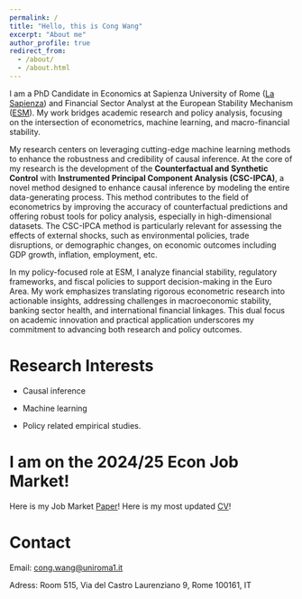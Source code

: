 ```yaml
---
permalink: /
title: "Hello, this is Cong Wang"
excerpt: "About me"
author_profile: true
redirect_from: 
  - /about/
  - /about.html
---
```


I am a PhD Candidate in Economics at Sapienza University of Rome ([La Sapienza](https://www.uniroma1.it/en/pagina-strutturale/home)) and Financial Sector Analyst at the European Stability Mechanism ([ESM](https://www.esm.europa.eu/)). My work bridges academic research and policy analysis, focusing on the intersection of econometrics, machine learning, and macro-financial stability.

My research centers on leveraging cutting-edge machine learning methods to enhance the robustness and credibility of causal inference. At the core of my research is the development of the **Counterfactual and Synthetic Control** with **Instrumented Principal Component Analysis (CSC-IPCA)**, a novel method designed to enhance causal inference by modeling the entire data-generating process. This method contributes to the field of econometrics by improving the accuracy of counterfactual predictions and offering robust tools for policy analysis, especially in high-dimensional datasets. The CSC-IPCA method is particularly relevant for assessing the effects of external shocks, such as environmental policies, trade disruptions, or demographic changes, on economic outcomes including GDP growth, inflation, employment, etc.

In my policy-focused role at ESM, I analyze financial stability, regulatory frameworks, and fiscal policies to support decision-making in the Euro Area. My work emphasizes translating rigorous econometric research into actionable insights, addressing challenges in macroeconomic stability, banking sector health, and international financial linkages. This dual focus on academic innovation and practical application underscores my commitment to advancing both research and policy outcomes.

Research Interests
======
+ Causal inference

+ Machine learning

+ Policy related empirical studies.

I am on the 2024/25 Econ Job Market!
======
Here is my Job Market [Paper](https://arxiv.org/abs/2408.09271)!
Here is my most updated [CV](https://congwang141.github.io/files/congwang_cv.pdf)!

Contact
======
Email: cong.wang@uniroma1.it


Adress: Room 515, Via del Castro Laurenziano 9, Rome 100161, IT